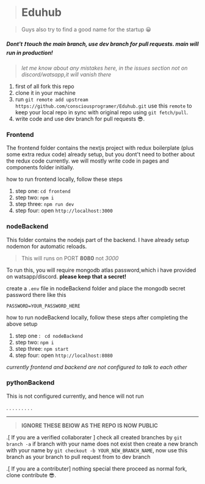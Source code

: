 > # Eduhub

> Guys also try to find a good name for the startup 😀

##### *Dont't* ❗ touch the main branch, use dev branch for pull requests. main will run in production!

> *let me know about any mistakes here, in the issues section not on discord/watsapp,it will vanish there*

1. first of all fork this repo
2. clone it in your machine
3. run `git remote add upstream https://github.com/consciousprogramer/Eduhub.git` use this `remote` to keep your local repo in sync with original repo using `git fetch/pull`.
4. write code and use dev branch for pull requests 😎.

### Frontend
The frontend folder contains the nextjs project with redux boilerplate (plus some extra redux code) already setup, but you dont't need to bother about the redux code currently. we will mostly write code in pages and components folder initially.

how to run frontend locally, follow these steps
1. step one: `cd frontend`
1. step two: `npm i`
1. step three: `npm run dev`
1. step four: open  `http://localhost:3000`

### nodeBackend
This folder contains the nodejs part of the backend.
I have already setup nodemon for automatic reloads.

> This will runs on PORT **8080** not *3000*

To run this, you will require mongodb atlas password,which i have provided on watsapp/discord. **please keep that a secret!**

create a `.env` file in nodeBackend folder and place the mongodb secret password there like this

`PASSWORD=YOUR_PASSWORD_HERE`

how to run nodeBackend locally, follow these steps after completing the above setup

1. step one : ` cd nodeBackend`
1. step two: `npm i`
1. step three: `npm start`
1. step four: open  `http://localhost:8080`

*currently frontend and backend are not configured to talk to each other*

### pythonBackend
This is not configured currently, and hence will not run




.
.
.
.
.
.
.
.
.


--------------------------------------------
>**IGNORE THESE BElOW AS THE REPO IS NOW PUBLIC**

.[ If you are a verified collaborater ] check all created branches by `git branch -a` if branch with your name does not exist then create a new branch with your name by `git checkout -b YOUR_NEW_BRANCH_NAME`, now use this branch as your branch to pull request from to dev branch

.[ If you are a contributer] nothing special there proceed as normal fork, clone contribute 😎.